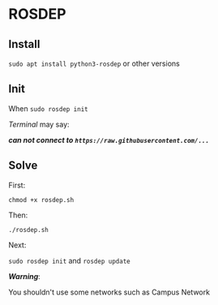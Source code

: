 # ROSDEP

## Install

`sudo apt install python3-rosdep` or other versions



## Init

When `sudo rosdep init`

*Terminal* may say:

***can not connect to `https://raw.githubusercontent.com/...`***



## Solve

First:

`chmod +x rosdep.sh`

Then:

 `./rosdep.sh`

Next:

`sudo rosdep init` and `rosdep update`



***Warning***:

You shouldn't use some networks such as Campus Network

